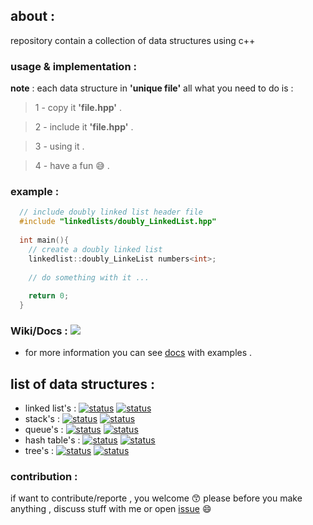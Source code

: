 ## about :
repository contain a collection of data structures using c++

### usage & implementation :
**note** : each data structure in **'unique file'** all what you need to do is :
> 1 - copy it **'file.hpp'** .

> 2 - include it **'file.hpp'** .

> 3 - using it .

> 4 - have a fun :sweat_smile: .

### example :
```c++
  // include doubly linked list header file  
  #include "linkedlists/doubly_LinkedList.hpp"
  
  int main(){
    // create a doubly linked list
    linkedlist::doubly_LinkeList numbers<int>;  
  
    // do something with it ...
  
    return 0;
  }

```
### Wiki/Docs : [![](https://img.shields.io/badge/Wiki%2FDocs-Beta-blue)](#)
- for more information you can see [docs](https://github.com/Mouradouchane/data_structures/wiki) with examples .

## list of data structures : 
* linked list's : [![status](https://img.shields.io/badge/status-stable-brightgreen?style=flat)](#)  [![status](https://img.shields.io/badge/manual%20testing-pass-ff69b4)](#)
* stack's : [![status](https://img.shields.io/badge/status-stable-brightgreen?style=flat)](#)  [![status](https://img.shields.io/badge/manual%20testing-pass-ff69b4)](#)
* queue's : [![status](https://img.shields.io/badge/status-stable-brightgreen?style=flat)](#)  [![status](https://img.shields.io/badge/manual%20testing-pass-ff69b4)](#)
* hash table's : [![status](https://img.shields.io/badge/status-stable-brightgreen?style=flat)](#)  [![status](https://img.shields.io/badge/manual%20testing-pass-ff69b4)](#)
* tree's : [![status](https://img.shields.io/badge/status-demo-red)](#)  [![status](https://img.shields.io/badge/manual%20testing-not%20ready-yellow)](#)

### contribution :
if want to contribute/reporte , you welcome 😙 
please before you make anything , discuss stuff with me or open [issue](https://github.com/Mouradouchane/data_structures/issues) 😄
